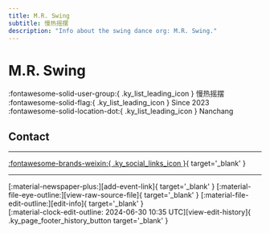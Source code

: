 ```yaml
---
title: M.R. Swing
subtitle: 慢热摇摆
description: "Info about the swing dance org: M.R. Swing."
---
```


# M.R. Swing

:fontawesome-solid-user-group:{ .ky_list_leading_icon } 慢热摇摆  
:fontawesome-solid-flag:{ .ky_list_leading_icon } Since 2023  
:fontawesome-solid-location-dot:{ .ky_list_leading_icon } Nanchang  


## Contact


---

 [:fontawesome-brands-weixin:{ .ky_social_links_icon }](# "慢热摇摆 MRSwing"){ target='_blank' }

---

<div class="ky_page_footer" markdown>
<div class="ky_page_footer_trailing" markdown="span">
[:material-newspaper-plus:][add-event-link]{ target='_blank' }
[:material-file-eye-outline:][view-raw-source-file]{ target='_blank' }
[:material-file-edit-outline:][edit-info]{ target='_blank' }
</div>
<div class="ky_page_footer_leading" markdown="span">
[:material-clock-edit-outline: 2024-06-30 10:35 UTC][view-edit-history]{ .ky_page_footer_history_button target='_blank' }
</div>
</div>

[add-event-link]: https://github.com/swingdance/events/issues/new?assignees=&labels=add+event&projects=&template=02-add_entity.yml&title=%5Bcn%5D%20%3CName%3E&region=cn&province=Jiangxi&city=Nanchang&org_id=m-r-swing "Add Event"
[view-raw-source-file]: https://github.com/swingdance/orgs/blob/main/cn/m-r-swing.json "View Raw Source File"
[edit-info]: https://github.com/swingdance/orgs/issues/new?assignees=&labels=update+org&projects=&template=03-update_entity.yml&title=%5Bcn%5D%20M.R.%20Swing&region=cn&id=m-r-swing&name=M.R.%20Swing "Edit Info"

[view-edit-history]: https://github.com/swingdance/orgs/commits/main/cn/m-r-swing.json "View Edit History"
